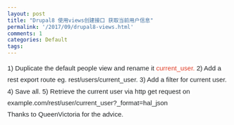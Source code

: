 ```yaml
---
layout: post
title: "Drupal8 使用views创建接口 获取当前用户信息"
permalink: '/2017/09/drupal8-views.html'
comments: 1
categories: Default
tags: 
---
```

<div style="font-size: 14px; line-height: 1.75; white-space: pre-wrap;" yne-bulb-block="paragraph"><span style="background-color: white; color: #242729; font-family: Arial; font-size: 15px;">1) Duplicate the default people view and rename it </span><span style="background-color: white; color: #df402a; font-family: Arial; font-size: 15px;">current_user.</span><span style="background-color: white; color: #242729; font-family: Arial; font-size: 15px;"> 2) Add a rest export route eg. rest/users/current_user. 3) Add a filter for current user. 4) Save all. 5) Retrieve the current user via http get request on example.com/rest/user/current_user?_format=hal_json</span></div>

<div style="font-size: 14px; line-height: 1.75; white-space: pre-wrap;" yne-bulb-block="paragraph"><span style="background-color: white; color: #242729; font-family: Arial; font-size: 15px;">Thanks to QueenVictoria for the advice.</span></div>
